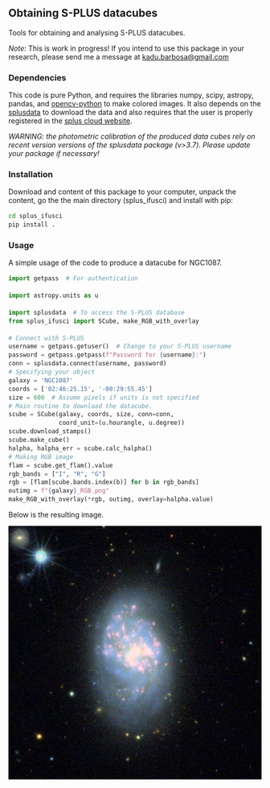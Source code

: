 ## Obtaining S-PLUS datacubes
Tools for obtaining and analysing S-PLUS datacubes.

*Note:* This is work in progress! If you intend to use this package 
in your research, please send me a message at kadu.barbosa@gmail.com

### Dependencies
This code is pure Python, and requires the libraries numpy, scipy, 
astropy, pandas, and [opencv-python](https://pypi.org/project/opencv-python/) to make colored 
images. It also depends on the
[splusdata](https://github.com/Schwarzam/splusdata) to download the data 
and also requires that the user is properly registered in the 
[splus cloud website](https://splus.cloud/). 

*WARNING: the photometric calibration of the produced data cubes rely 
on recent version versions of the splusdata package (v>3.7). Please update 
your package if necessary!* 



### Installation
Download and content of this package to your computer, unpack the content,
go the the main directory (splus_ifusci) and install with pip:

```bash
cd splus_ifusci
pip install .
```
### Usage
A simple usage of the code to produce a datacube for NGC1087.

```python
import getpass  # For authentication

import astropy.units as u

import splusdata  # To access the S-PLUS database
from splus_ifusci import SCube, make_RGB_with_overlay

# Connect with S-PLUS
username = getpass.getuser()  # Change to your S-PLUS username
password = getpass.getpass(f"Password for {username}:")
conn = splusdata.connect(username, password)
# Specifying your object
galaxy = 'NGC1087'
coords = ['02:46:25.15', '-00:29:55.45']
size = 600  # Assume pixels if units is not specified
# Main routine to download the datacube.
scube = SCube(galaxy, coords, size, conn=conn,
              coord_unit=(u.hourangle, u.degree))
scube.download_stamps()
scube.make_cube()
halpha, halpha_err = scube.calc_halpha()
# Making RGB image
flam = scube.get_flam().value
rgb_bands = ["I", "R", "G"]
rgb = [flam[scube.bands.index(b)] for b in rgb_bands]
outimg = f"{galaxy}_RGB.png"
make_RGB_with_overlay(*rgb, outimg, overlay=halpha.value)
```
Below is the resulting image.

![NGC1087](./splus_ifusci/test/NGC1087_RGB.png)
